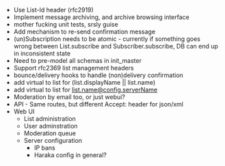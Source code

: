 * Use List-Id header (rfc2919)
* Implement message archiving, and archive browsing interface
* mother fucking unit tests, srsly guise
* Add mechanism to re-send confirmation message
* (un)Subscription needs to be atomic - currently if something goes wrong
  between List.subscribe and Subscriber.subscribe, DB can end up in inconsistent
  state
* Need to pre-model all schemas in init_master
* Support rfc2369 list management headers
* bounce/delivery hooks to handle (non)delivery confirmation
* add virtual to list for (list.displayName || list.name)
* add virtual to list for list.name@config.serverName
* Moderation by email too, or just webui?
* API - Same routes, but different Accept: header for json/xml
* Web UI
    * List administration
    * User adminstration
    * Moderation queue
    * Server configuration
        * IP bans
        * Haraka config in general?
